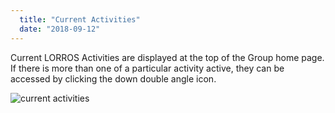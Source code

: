 ```yaml
---
  title: "Current Activities"
  date: "2018-09-12"
---
```

Current LORROS Activities are displayed at the top of the Group home page. If there is more than one of a particular activity active, they can be accessed by clicking the down double angle icon.

![current activities](https://s3.ca-central-1.amazonaws.com/lorros2.data/onlineManual/current-activities.gif "current activities")
